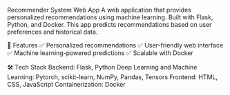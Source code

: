 Recommender System Web App
A web application that provides personalized recommendations using machine learning. Built with Flask, Python, and Docker.
This app predicts recommendations based on user preferences and historical data.

🚀 Features
✅ Personalized recommendations
✅ User-friendly web interface
✅ Machine learning-powered predictions
✅ Scalable with Docker

🛠️ Tech Stack
Backend: Flask, Python
Deep Learning and Machine Learning: Pytorch, scikit-learn, NumPy, Pandas, Tensors
Frontend: HTML, CSS, JavaScript
Containerization: Docker
